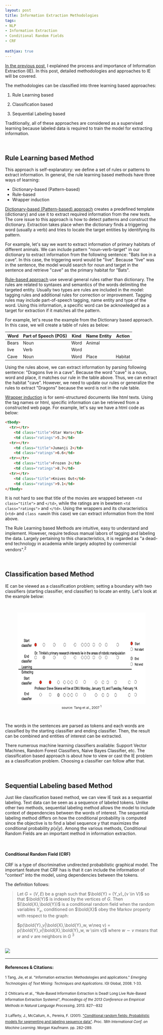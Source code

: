 ```yaml
---
layout: post
title: Information Extraction Methodologies
tags:
- NLP
- Information Extraction
- Conditional Random Fields
- CRF

mathjax: true
---
```


[In the previous post](https://agdal1125.github.io//2019/11/23/Information-Extraction.html), I explained the process and importance of Information Extraction (IE). In this post, detailed methodologies and approaches to IE will be covered. 

The methodologies can be classified into three learning based approaches:

1. Rule Learning based

2. Classification based

3. Sequential Labeling based

Traditionally, all of these approaches are considered as a supervised learning because labeled data is required to train the model for extracting information.

<br>

## Rule Learning based Method

This approach is self-explanatory: we define a set of rules or patterns to extract information. In general, the rule learning based methods have three ways of learning:

- Dictionary-based (Pattern-based)
- Rule-based
- Wrapper induction

<u>Dictionary-based (Pattern-based) approach</u> creates a predefined template (dictionary) and use it to extract required information from the new texts. The core issue to this approach is how to detect patterns and construct the dictionary. Extraction takes place when the dictionary finds a triggering word (usually a verb) and tries to locate the target entities by identifying its pattern. 

For example, let's say we want to extract information of primary habitats of different animals. We can include pattern "noun-verb-target" in our dictionary to extract information from the following sentence: "Bats live in a cave". In this case, the triggering word would be "live". Because "live" was in the sentence, the model would search for noun and target in the sentence and retrieve "cave" as the primary habitat for "Bats".

<u>Rule-based approach</u> use several general rules rather than dictionary. The rules are related to syntaxes and semantics of the words delimiting the targeted entity. Usually two types are rules are included in the model: tagging rules and additional rules for correction or improvement. Tagging rules may include part-of-speech tagging, name entity and type of the word. Using this information, a specific word can be acknowledged as a target for extraction if it matches all the pattern.

For example, let's reuse the example from the Dictionary based approach. In this case, we will create a table of rules as below:

| Word  | Part of Speech (POS) | Kind | Name Entity | Action  |
| ----- | -------------------- | ---- | ----------- | ------- |
| Bears | Noun                 | Word | Animal      |         |
| live  | Verb                 | Word |             |         |
| Cave  | Noun                 | Word | Place       | Habitat |

Using the rules above, we can extract information by parsing following sentence: "Dragons live in a cave". Because the word "cave" is a noun, word and place, it matches our rule in the table above. Thus, we can extract the habitat "cave". However, we need to update our rules or generalize the rules to extract "Dragons" because the word is not in the rule table. 

<u>Wrapper induction</u> is for semi-structured documents like html texts. Using the tag names or html, specific information can be retrieved from a constructed web page. For example, let's say we have a html code as below:

```html
<tbody>
  <tr></tr>
    <td class="title">Star Wars</td>
    <td class="ratings">5.3</td>
  <tr></tr>
    <td class="title">Jumanji 2</td>
    <td class="ratings">6.6</td>
  <tr></tr>
    <td class="title">Frozen 2</td>
    <td class="ratings">8.7</td>
  <tr></tr>
    <td class="title">Knives Out</td>
    <td class="ratings">9.1</td>
</tbody>
```

It is not hard to see that title of the movies are wrapped between `<td class="title">` and `</td>`, while the ratings are in bewteen  `<td class="ratings">` and `</td>`. Using the wrappers and its characteristics (`<td>` and `class name`in this case) we can extract information from the html above. 

The Rule Learning based Methods are intuitive, easy to understand and implement. However, require tedious manual labors of tagging and labeling the data. Largely pertaining to this characteristics, it is regarded as "a dead-end technology in academia while largely adopted by commercial vendors".<sup>2</sup> 

<br>

## Classification based Method

IE can be viewed as a classification problem; setting a boundary with two classifiers (starting classifier, end classifier) to locate an entity. Let's look at the example below:

<br>

<figure>
  <img src="/assets/images/IE_class_ex.png" width="700" height="300">
  <figcaption style="font-size: 8pt; text-align: center;">source: Tang et al., 2007 <sup>1</sup></figcaption>
</figure>

<br>

The words in the sentences are parsed as tokens and each words are classified by the starting classifier and ending classifier. Then, the result can be combined and entities of interest can be extracted. 

There numerous machine learning classifiers available: Support Vector Machines, Random Forest Classifiers, Naive Bayes Classifier, etc. The classification based approach is about how to view or cast the IE problem as a classification problem. Choosing a classifier can follow after that.

<br>

## Sequential Labeling based Method

Just like classification based method, we can view IE task as a sequantial labeling. Text data can be seen as a sequence of labeled tokens. Unlike other two methods, sequential labeling method allows the model to include context of dependencies between the words of interest. The sequential labeling method differs on how the conditional probability is computed since the objective is to find a label sequence $y$ that maximizes the conditional probability $p(x|y)$. Among the various methods, Conditional Random Fields are an important method in information extraction.

<br>

#### Conditional Random Field (CRF)

CRF is a type of discriminative undirected probabilistic graphical model. The important feature that CRF has is that it can include the information of "context" into the model, using dependencies between the tokens. 

The definition follows:

>  Let $G = (V,E)$ be a graph such that $\bold{Y} = (Y_v)_{v \in V}$ so that $\bold{Y}$ is indexed by the vertices of $G$. Then $(\bold{X},\bold{Y})$ is a conditional random field when the random variables $Y_v$,  conditioned on $\bold{X}$ obey the Markov property with respect to the graph:
>
> $p(\bold{Y}_v|\bold{X},\bold{Y}_w, w\neq v) = p(\bold{Y}_v|\bold{X},\bold{Y}_w, w \sim v)$  where $w \sim v$ means that $w$ and $v$ are neighbors in $G$ <sup>3</sup>

<br>

<img src="https://miro.medium.com/max/681/1*8hOWH7YF5INMF2OPhKjVxA.png">





___



#### References & Citations:

<sup>1 Tang, Jie, et al. "Information extraction: Methodologies and applications." *Emerging Technologies of Text Mining: Techniques and Applications*. IGI Global, 2008. 1-33.</sup>

<sup>2 Chiticariu et al., "Rule-Based Information Extraction is Dead! Long Live Rule-Based Information Extraction Systems!",
*Proceedings of the 2013 Conference on Empirical Methods in Natural Language Processing*, 2013. 827--832</sup>

<sup>3 Lafferty, J., McCallum, A., Pereira, F. (2001). ["Conditional random fields: Probabilistic models for segmenting and labeling sequence data"](http://repository.upenn.edu/cgi/viewcontent.cgi?article=1162&context=cis_papers). *Proc. 18th International Conf. on Machine Learning*. Morgan Kaufmann. pp. 282–289. </sup>